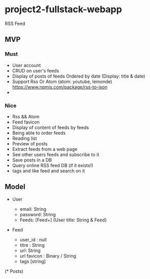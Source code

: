 # project2-fullstack-webapp

RSS Feed

## MVP

### Must

* User account
* CRUD on user's feeds
* Display of posts of feeds Ordered by date (Display: title & date)
* Support Rss Or Atom (atom: youtube, lemonde) https://www.npmjs.com/package/rss-to-json
* 

### Nice

* Rss && Atom
* Feed favicon
* Display of content of feeds by feeds
* Being able to order feeds
* Reading list
* Preview of posts
* Extract feeds from a web page
* See other users feeds and subscribe to it
* Save posts in a DB
* Query online RSS feed DB (if it exists!)
* tags and like feed and search on it

## Model

* User
    * email: String
    * password: String
    * Feeds: [Feed+] {User title: String & Feed}

* Feed
    * user_id : null 
    * titre : String
    * url: String
    * url favicon : Binary / String
    * tags [string]

(* Posts)